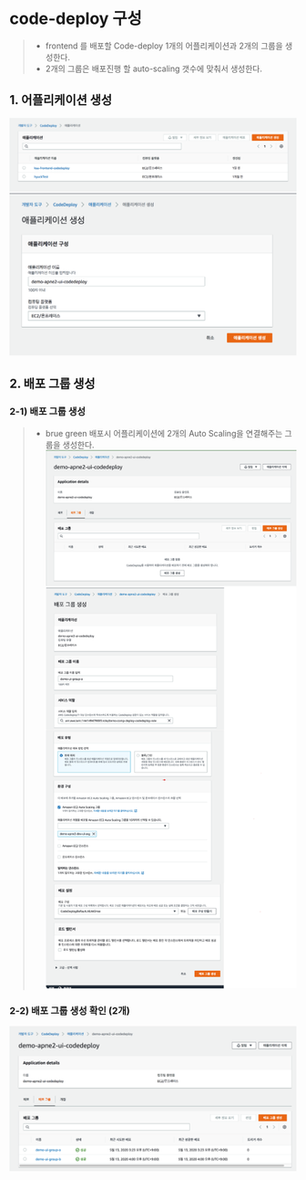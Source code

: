 # code-deploy 구성
> - frontend 를 배포할 Code-deploy 1개의 어플리케이션과 2개의 그룹을 생성한다.
> - 2개의 그룹은 배포진행 할 auto-scaling 갯수에 맞춰서 생성한다.
## 1. 어플리케이션 생성
![Screenshot](../img/infra-01-10.png)
![Screenshot](../img/infra-01-11.png)

## 2. 배포 그룹 생성
### 2-1) 배포 그룹 생성
> - brue green 배포시 어플리케이션에 2개의 Auto Scaling을 연결해주는 그룹을 생성한다.
![Screenshot](../img/infra-01-12.png)
![Screenshot](../img/infra-01-13.png)
### 2-2) 배포 그룹 생성 확인 (2개)
![Screenshot](../img/infra-01-14.png)